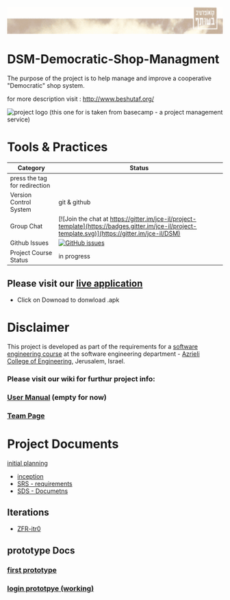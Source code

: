 ![](https://raw.githubusercontent.com/AlaaZme/DSM-Democratic-Shop-Managment/master/Docs/imageedit_14_6936051189.gif)
# DSM-Democratic-Shop-Managment
The purpose of the project is to help manage and improve a cooperative "Democratic" shop system.

for more description visit : http://www.beshutaf.org/

 ![project logo (this one for is taken from basecamp - a project management service)](http://www.minga.co.il/wp-content/uploads/2015/08/shutaf.png)

 
# Tools & Practices

|Category|Status|
|---|---|
| press the tag for redirection|
| Version Control System| git & github |
| Group Chat| [![Join the chat at https://gitter.im/jce-il/project-template](https://badges.gitter.im/jce-il/project-template.svg)](https://gitter.im/jce-il/DSM) |
| Github Issues | [![GitHub issues](https://img.shields.io/github/issues/AlaaZme/DSM-Democratic-Shop-Managment.svg?style=flat)](https://github.com/AlaaZme/DSM-Democratic-Shop-Managment/issues) |
| Project Course Status | in progress |
 
## Please visit our [live application](https://github.com/AlaaZme/DSM-Democratic-Shop-Managment/blob/master/Docs/vvv.apk)
- Click on Downoad to donwload .apk 


# Disclaimer
This project is developed as part of the requirements for a [software engineering course](https://github.com/jce-il/se-class/wiki) at the software engineering department - [Azrieli College of Engineering](http://www.jce.ac.il/), Jerusalem, Israel.


### Please visit our wiki for furthur project info: 

### [User Manual](../../wiki/user-manual) (empty for now)

### [Team Page](../../wiki/team)

 # Project Documents
 
 [initial planning](https://drive.google.com/open?id=0B_XSkcez-hlYaEhvWFdRX0xUaDA)
  
 - [inception](../../wiki/inception-planning)
 - [SRS - requirements](../../wiki/SRS)
 - [SDS - Documetns](../../wiki/SDS)
  
  ## Iterations
  - [ZFR-itr0](../../wiki/ZFR-itr0)
  
  ## prototype Docs
  
### [first prototype](https://drive.google.com/file/d/0B_XSkcez-hlYeG82cnVidTZqeGs/view)
  
 ### [login prototpye (working)](https://drive.google.com/file/d/0B_XSkcez-hlYam9mbTlmLUp3d28/view)
 
